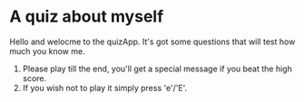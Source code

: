 # A quiz about myself

Hello and welocme to the quizApp. It's got some questions that will test how much you know me.

1. Please play till the end, you'll get a special message if you beat the high score.
1. If you wish not to play it simply press 'e'/'E'.